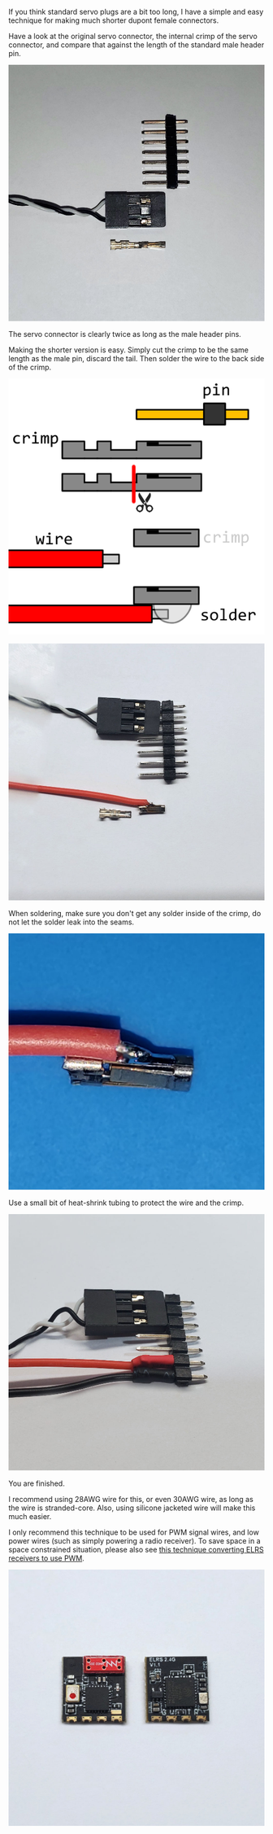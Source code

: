If you think standard servo plugs are a bit too long, I have a simple and easy technique for making much shorter dupont female connectors.

Have a look at the original servo connector, the internal crimp of the servo connector, and compare that against the length of the standard male header pin.

![](shortplug_original.jpg)

The servo connector is clearly twice as long as the male header pins.

Making the shorter version is easy. Simply cut the crimp to be the same length as the male pin, discard the tail. Then solder the wire to the back side of the crimp.

![](shortplug_stepsillustrated.png)

![](shortplug_progress.jpg)

When soldering, make sure you don't get any solder inside of the crimp, do not let the solder leak into the seams.

![](shortplug_veryzoomedin.jpg)

Use a small bit of heat-shrink tubing to protect the wire and the crimp.

![](shortplug_final.jpg)

You are finished.

I recommend using 28AWG wire for this, or even 30AWG wire, as long as the wire is stranded-core. Also, using silicone jacketed wire will make this much easier.

I only recommend this technique to be used for PWM signal wires, and low power wires (such as simply powering a radio receiver). To save space in a space constrained situation, please also see [this technique converting ELRS receivers to use PWM](../ELRS-receiver-PWM-modification/readme.md).

![](../ELRS-receiver-PWM-modification/elrsrxprep_start.jpg)